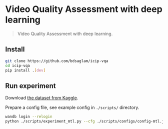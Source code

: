 # Video Quality Assessment with deep learning
> Video Quality Assessment with deep learning.


## Install

```sh
git clone https://github.com/bdsaglam/icip-vqa
cd icip-vqa
pip install .[dev]
```

## Run experiment

Download [the dataset from Kaggle](https://www.kaggle.com/datasets/bdsaglam/vsqad2022398x224).

Prepare a config file, see example config in `./scripts/` directory.

```sh
wandb login --relogin
python ./scripts/experiment_mtl.py --cfg ./scripts/configs/config-mtl.json
```
